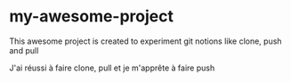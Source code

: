 # my-awesome-project

This awesome project is created to experiment git notions like clone, push and pull

<section ACHIEVEMENTS>
J'ai réussi à faire clone, pull et je m'apprête à faire push
